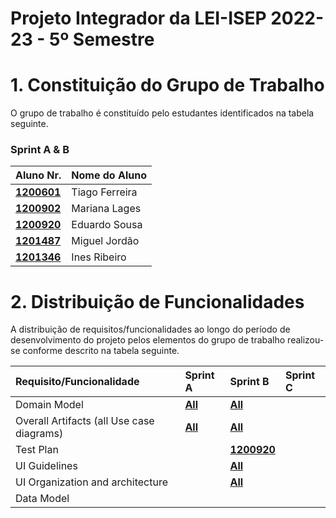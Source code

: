 # Projeto Integrador da LEI-ISEP 2022-23 - 5º Semestre

# 1. Constituição do Grupo de Trabalho

O grupo de trabalho é constituído pelo estudantes identificados na tabela seguinte.

### Sprint A & B
| Aluno Nr.                      | Nome do Aluno  |
|--------------------------------|----------------|
| **[1200601](SprintA/1200601)** | Tiago Ferreira |
| **[1200902](SprintA/1200902)** | Mariana Lages  |
| **[1200920](SprintA/1200920)** | Eduardo Sousa  |
| **[1201487](SprintA/1201487)** | Miguel Jordão  |
| **[1201346](SprintA/1201346)** | Ines Ribeiro   |

# 2. Distribuição de Funcionalidades ###

A distribuição de requisitos/funcionalidades ao longo do período de desenvolvimento do projeto pelos elementos do grupo de trabalho realizou-se conforme descrito na tabela seguinte.

| Requisito/Funcionalidade                  | Sprint A                    | Sprint B                                                       | Sprint C |
|:------------------------------------------|:----------------------------|:---------------------------------------------------------------|:---------|
| Domain Model                              | **[All](../Wiki/Context/)** | **[All](../Wiki/Context/)**                                    |          |
| Overall Artifacts (all Use case diagrams) | **[All](../Wiki/Context/)** | **[All](../Wiki/Context/)**                                    |          |
| Test Plan                                 |                             | **[1200920](../Wiki/Context/TestPlan.md)**                     |          |
| UI Guidelines                             |                             | **[All](../Wiki/FrontEnd_Wiki/FrontEnd_wiki/UiGuidelines.md)** |          |
| UI Organization and architecture          |                             | **[All](../Wiki/FrontEnd_Wiki/FrontEnd_wiki/organization.md)** |          |
| Data Model                                |                             |                                                                |          |
